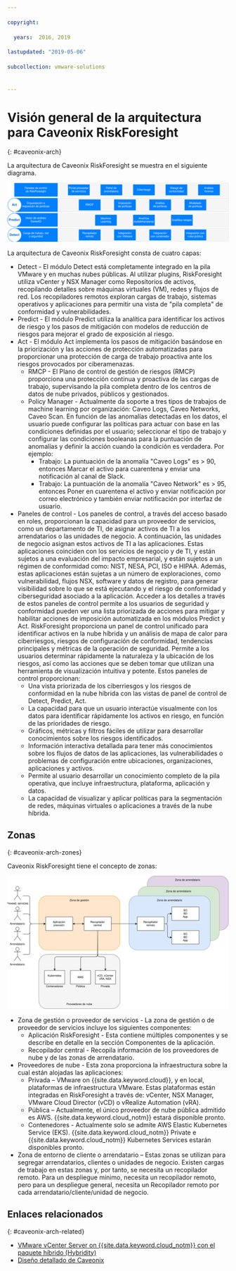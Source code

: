 ```yaml
---

copyright:

  years:  2016, 2019

lastupdated: "2019-05-06"

subcollection: vmware-solutions


---
```


# Visión general de la arquitectura para Caveonix RiskForesight
{: #caveonix-arch}

La arquitectura de Caveonix RiskForesight se muestra en el siguiente diagrama.

![Diagrama de arquitectura](../../images/caveonix-architecture.svg "Diagrama de arquitectura")

La arquitectura de Caveonix RiskForesight consta de cuatro capas:
-	Detect - El módulo Detect está completamente integrado en la pila VMware y en muchas nubes públicas. Al utilizar plugins, RiskForesight utiliza vCenter y NSX Manager como Repositorios de activos, recopilando detalles sobre máquinas virtuales (VM), redes y flujos de red. Los recopiladores remotos exploran cargas de trabajo, sistemas operativos y aplicaciones para permitir una vista de "pila completa" de conformidad y vulnerabilidades.
-	Predict - El módulo Predict utiliza la analítica para identificar los activos de riesgo y los pasos de mitigación con modelos de reducción de riesgos para mejorar el grado de exposición al riesgo.
-	Act - El módulo Act implementa los pasos de mitigación basándose en la priorización y las acciones de protección automatizadas para proporcionar una protección de carga de trabajo proactiva ante los riesgos provocados por ciberamenazas.
    - RMCP - El Plano de control de gestión de riesgos (RMCP) proporciona una protección continua y proactiva de las cargas de trabajo, supervisando la pila completa dentro de los centros de datos de nube privados, públicos y gestionados.
    - Policy Manager - Actualmente da soporte a tres tipos de trabajos de machine learning por organización: Caveo Logs, Caveo Networks, Caveo Scan. En función de las anomalías detectadas en los datos, el usuario puede configurar las políticas para actuar con base en las condiciones definidas por el usuario; seleccionar el tipo de trabajo y configurar las condiciones booleanas para la puntuación de anomalías y definir la acción cuando la condición es verdadera. Por ejemplo:
        - Trabajo: La puntuación de la anomalía "Caveo Logs" es > 90, entonces Marcar el activo para cuarentena y enviar una notificación al canal de Slack.
        - Trabajo: La puntuación de la anomalía "Caveo Network" es > 95, entonces Poner en cuarentena el activo y enviar notificación por correo electrónico y también enviar notificación por interfaz de usuario.
- Paneles de control - Los paneles de control, a través del acceso basado en roles, proporcionan la capacidad para un proveedor de servicios, como un departamento de TI, de asignar activos de TI a los arrendatarios o las unidades de negocio. A continuación, las unidades de negocio asignan estos activos de TI a las aplicaciones. Estas aplicaciones coinciden con los servicios de negocio y de TI, y están sujetos a una evaluación del impacto empresarial, y están sujetos a un régimen de conformidad como: NIST, NESA, PCI, ISO e HIPAA. Además, estas aplicaciones están sujetas a un número de exploraciones, como vulnerabilidad, flujos NSX, software y datos de registro, para generar visibilidad sobre lo que se está ejecutando y el riesgo de conformidad y ciberseguridad asociado a la aplicación. Acceder a los detalles a través de estos paneles de control permite a los usuarios de seguridad y conformidad pueden ver una lista priorizada de acciones para mitigar y habilitar acciones de imposición automatizada en los módulos Predict y Act. RiskForesight proporciona un panel de control unificado para identificar activos en la nube híbrida y un análisis de mapa de calor para ciberriesgos, riesgos de configuración de conformidad, tendencias principales y métricas de la operación de seguridad. Permite a los usuarios determinar rápidamente la naturaleza y la ubicación de los riesgos, así como las acciones que se deben tomar que utilizan una herramienta de visualización intuitiva y potente. Estos paneles de control proporcionan:
  - Una vista priorizada de los ciberriesgos y los riesgos de conformidad en la nube híbrida con las vistas de panel de control de Detect, Predict, Act.
  - La capacidad para que un usuario interactúe visualmente con los datos para identificar rápidamente los activos en riesgo, en función de las prioridades de riesgo.
  - Gráficos, métricas y filtros fáciles de utilizar para desarrollar conocimientos sobre los riesgos identificados.
  - Información interactiva detallada para tener más conocimientos sobre los flujos de datos de las aplicaciones, las vulnerabilidades o problemas de configuración entre ubicaciones, organizaciones, aplicaciones y activos.
  - Permite al usuario desarrollar un conocimiento completo de la pila operativa, que incluye infraestructura, plataforma, aplicación y datos.
  - La capacidad de visualizar y aplicar políticas para la segmentación de redes, máquinas virtuales o aplicaciones a través de la nube híbrida.

## Zonas
{: #caveonix-arch-zones}

Caveonix RiskForesight tiene el concepto de zonas:

![Diagrama de zonas](../../images/caveonix-zones.svg "Diagrama de zonas")

-	Zona de gestión o proveedor de servicios - La zona de gestión o de proveedor de servicios incluye los siguientes componentes:
    - Aplicación RiskForesight - Esta contiene múltiples componentes y se describe en detalle en la sección Componentes de la aplicación.
    - Recopilador central - Recopila información de los proveedores de nube y de las zonas de arrendatario.
- Proveedores de nube - Esta zona proporciona la infraestructura sobre la cual están alojadas las aplicaciones:
    - Privada – VMware on {{site.data.keyword.cloud}}, y en local, plataformas de infraestructura VMware. Estas plataformas están integradas en RiskForesight a través de: vCenter, NSX Manager, VMware Cloud Director (vCD) o vRealize Automation (vRA).
    - Pública – Actualmente, el único proveedor de nube pública admitido es AWS. {{site.data.keyword.cloud_notm}} estará disponible pronto.
    - Contenedores - Actualmente solo se admite AWS Elastic Kubernetes Service (EKS). {{site.data.keyword.cloud_notm}} Private e {{site.data.keyword.cloud_notm}} Kubernetes Services estarán disponibles pronto.
-	Zona de entorno de cliente o arrendatario – Estas zonas se utilizan para segregar arrendatarios, clientes o unidades de negocio. Existen cargas de trabajo en estas zonas y, por tanto, se necesita un recopilador remoto. Para un despliegue mínimo, necesita un recopilador remoto, pero para un despliegue general, necesita un Recopilador remoto por cada arrendatario/cliente/unidad de negocio.


## Enlaces relacionados
{: #caveonix-arch-related}


*   [VMware vCenter Server on {{site.data.keyword.cloud_notm}} con el paquete híbrido (Hybridity)](/docs/services/vmwaresolutions/archiref/vcs?topic=vmware-solutions-vcs-hybridity-intro)
*   [Diseño detallado de Caveonix](/docs/services/vmwaresolutions/archiref/caveonix?topic=vmware-solutions-caveonix-detailed)
